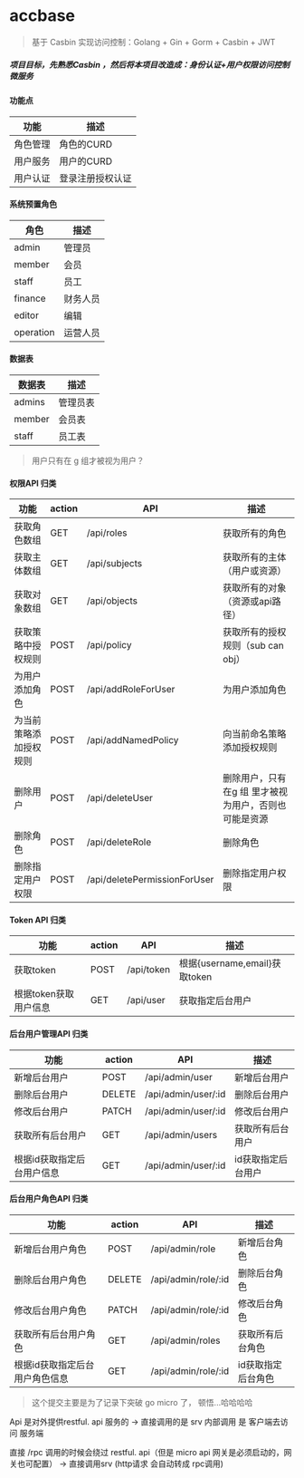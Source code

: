 # accbase

> 基于 Casbin 实现访问控制：Golang + Gin + Gorm + Casbin + JWT

##### 项目目标，先熟悉Casbin ，然后将本项目改造成：身份认证+用户权限访问控制微服务

#### 功能点
|  功能   | 描述  |
|  ----  | ----  | 
| 角色管理  | 角色的CURD |
| 用户服务  | 用户的CURD |
| 用户认证  | 登录注册授权认证 |

#### 系统预置角色

|  角色   | 描述  | 
|  ----  | ----  |
| admin  | 管理员 |
| member  | 会员 |
| staff  | 员工 |
| finance  | 财务人员 |
| editor  | 编辑 |
| operation  | 运营人员 |

#### 数据表
|  数据表   | 描述  | 
|  ----  | ----  |
| admins  | 管理员表 |
| member  | 会员表 |
| staff  | 员工表 |

> 用户只有在 g 组才被视为用户？

#### 权限API 归类
|  功能  | action  | API  | 描述 |
|  ----  | ---- | ----  | ---- |
| 获取角色数组 | GET | /api/roles | 获取所有的角色 |
| 获取主体数组 | GET | /api/subjects | 获取所有的主体（用户或资源）|
| 获取对象数组 | GET | /api/objects | 获取所有的对象（资源或api路径）|
| 获取策略中授权规则 | POST | /api/policy | 获取所有的授权规则（sub can obj）|
| 为用户添加角色 | POST | /api/addRoleForUser | 为用户添加角色 |
| 为当前策略添加授权规则 | POST | /api/addNamedPolicy | 向当前命名策略添加授权规则|
| 删除用户 | POST | /api/deleteUser | 删除用户，只有在g 组 里才被视为用户，否则也可能是资源|
| 删除角色 | POST | /api/deleteRole | 删除角色 |
| 删除指定用户权限 | POST | /api/deletePermissionForUser | 删除指定用户权限 |



#### Token API 归类
|  功能  | action  | API  | 描述 |
|  ----  | ---- | ----  | ---- |
| 获取token | POST | /api/token | 根据{username,email}获取token |
| 根据token获取用户信息 | GET | /api/user | 获取指定后台用户|


#### 后台用户管理API 归类
|  功能  | action  | API  | 描述 |
|  ----  | ---- | ----  | ---- |
| 新增后台用户 | POST | /api/admin/user | 新增后台用户 |
| 删除后台用户 | DELETE | /api/admin/user/:id | 删除后台用户 |
| 修改后台用户 | PATCH | /api/admin/user/:id | 修改后台用户 |
| 获取所有后台用户 | GET | /api/admin/users | 获取所有后台用户|
| 根据id获取指定后台用户信息 | GET | /api/admin/user/:id | id获取指定后台用户|


#### 后台用户角色API 归类
|  功能  | action  | API  | 描述 |
|  ----  | ---- | ----  | ---- |
| 新增后台用户角色 | POST | /api/admin/role | 新增后台角色 |
| 删除后台用户角色 | DELETE | /api/admin/role/:id | 删除后台角色 |
| 修改后台用户角色 | PATCH | /api/admin/role/:id | 修改后台角色 |
| 获取所有后台用户角色 | GET | /api/admin/roles | 获取所有后台角色 |
| 根据id获取指定后台用户角色信息 | GET | /api/admin/role/:id | id获取指定后台角色 |


> 这个提交主要是为了记录下突破 go micro 了， 顿悟...哈哈哈哈

Api  是对外提供restful. api 服务的 -> 直接调用的是 srv
内部调用 是 客户端去访问 服务端

直接 /rpc 调用的时候会绕过 restful. api（但是 micro api 网关是必须启动的，网关也可配置） -> 直接调用srv (http请求 会自动转成 rpc调用)
